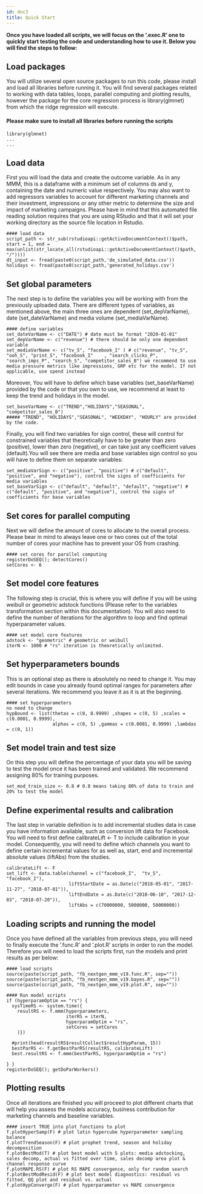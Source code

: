 ```yaml
---
id: doc3
title: Quick Start
---
```


**Once you have loaded all scripts, we will focus on the ‘.exec.R’ one to quickly start testing the code and understanding how to use it. Below you will find the steps to follow:**  


## Load packages
You will utilize several open source packages to run this code, please install and load all libraries before running it. You will find several packages related to working with data tables, loops, parallel computing and plotting results, however the package for the core regression process is library(glmnet) from which the ridge regression will execute. 

#### Please make sure to install all libraries before running the scripts
``` 
library(glmnet)
...
...
```


## Load data
First you will load the data and create the outcome variable. As in any MMM, this is a dataframe with a minimum set of columns ds and y, containing the date and numeric value respectively. You may also want to add regressors variables to account for different marketing channels and their investment, impressions or any other metric to determine the size and impact of marketing campaigns. 
Please have in mind that this automated file reading solution requires that you are using RStudio and that it will set your working directory as the source file location in Rstudio.

``` 
#### load data
script_path <- str_sub(rstudioapi::getActiveDocumentContext()$path, start = 1, end = max(unlist(str_locate_all(rstudioapi::getActiveDocumentContext()$path, "/"))))
dt_input <- fread(paste0(script_path,'de_simulated_data.csv'))
holidays <- fread(paste0(script_path,'generated_holidays.csv')
``` 

## Set global parameters
The next step is to define the variables you will be working with from the previously uploaded data. There are different types of variables, as mentioned above, the main three ones are dependent (set_depVarName), date (set_dateVarName) and media volume (set_mediaVarName). 

``` 
#### define variables
set_dateVarName <- c("DATE") # date must be format "2020-01-01"
set_depVarName <- c("revenue") # there should be only one dependent variable
set_mediaVarName <- c("tv_S", "facebook_I" ) # c("revenue", "tv_S", "ooh_S", "print_S", "facebook_I"	, "search_clicks_P", "search_imps_P", "search_S", "competitor_sales_B") we recommend to use media pressure metrics like impressions, GRP etc for the model. If not applicable, use spend instead
``` 

Moreover, You will have to define which base variables (set_baseVarName) provided by the code or that you own to use, we recommend at least to keep the trend and holidays in the model.
``` 
set_baseVarName <- c("TREND","HOLIDAYS","SEASONAL", "competitor_sales_B") 
##### "TREND", "HOLIDAYS","SEASONAL", "WEEKDAY", "HOURLY" are provided by the code. 
``` 

Finally, you will find two variables for sign control, these will control for constrained variables that theoretically have to be greater than zero (positive), lower than zero (negative), or can take just any coefficient values (default).You will see there are media and base variables sign control so you will have to define them on separate variables:
``` 
set_mediaVarSign <- c("positive", "positive") # c("default", "positive", and "negative"), control the signs of coefficients for media variables
set_baseVarSign <- c("default", "default", "default", "negative") # c("default", "positive", and "negative"), control the signs of coefficients for base variables
``` 


## Set cores for parallel computing
Next we will define the amount of cores to allocate to the overall process. Please bear in mind to always leave one or two cores out of the total number of cores your machine has to prevent your OS from crashing.
``` 
#### set cores for parallel computing
registerDoSEQ(); detectCores()
setCores <- 6
``` 

## Set model core features
The following step is crucial, this is where you will define if you will be using weibull or geometric adstock functions (Please refer to the variables transformation section within this documentation). You will also need to define the number of iterations for the algorithm to loop and find optimal hyperparameter values.
``` 
#### set model core features
adstock <- "geometric" # geometric or weibull
iterN <- 1000 # "rs" iteration is theoretically unlimited.
``` 

## Set hyperparameters bounds
This is an optional step as there is absolutely no need to change it. You may edit bounds in case you already found optimal ranges for parameters after several iterations. We recommend you leave it as it is at the beginning.
``` 
#### set hyperparameters
no need to change
hypBound <- list(thetas = c(0, 0.9999) ,shapes = c(0, 5) ,scales = c(0.0001, 0.9999), 
                 alphas = c(0, 5) ,gammas = c(0.0001, 0.9999) ,lambdas = c(0, 1))
``` 

## Set model train and test size
On this step you will define the percentage of your data you will be saving to test the model once it has been trained and validated. We recommend assigning 80% for training purposes.
``` 
set_mod_train_size <- 0.8 # 0.8 means taking 80% of data to train and 20% to test the model
``` 

## Define experimental results and calibration
The last step in variable definition is to add incremental studies data in case you have information available, such as conversion lift data for Facebook. You will need to first define calibrateLift <- T to include calibration in your model. Consequently, you will need to define which channels you want to define certain incremental values for as well as, start, end and incremental absolute values (liftAbs) from the studies. 
``` 
calibrateLift <- F
set_lift <- data.table(channel = c("facebook_I",  "tv_S", "facebook_I"),
                       liftStartDate = as.Date(c("2018-05-01", "2017-11-27", "2018-07-01")),
                       liftEndDate = as.Date(c("2018-06-10", "2017-12-03", "2018-07-20")),
                       liftAbs = c(70000000, 5000000, 50000000))
``` 


## Loading scripts and running the model

Once you have defined all the variables from previous steps, you will need to finally execute the ‘.func.R’ and ’.plot.R’ scripts in order to run the model. Therefore you will need to load the scripts first, run the models and print results as per below: 
``` 
#### load scripts
source(paste(script_path, "fb_nextgen_mmm_v19.func.R", sep=""))
source(paste(script_path, "fb_nextgen_mmm_v19.bayes.R", sep=""))
source(paste(script_path, "fb_nextgen_mmm_v19.plot.R", sep=""))
``` 
``` 
#### Run model scripts
if (hyperparamOptim == "rs") {
  sysTimeRS <- system.time({
    resultRS <- f.mmm(hyperparameters,
                      iterRS = iterN,
                      hyperparamOptim = "rs",
                      setCores = setCores
    )})
  
  #print(head(resultRS$resultCollect$resultHypParam, 15))
  bestParRS <- f.getBestParRS(resultRS, calibrateLift)
  best.resultRS <- f.mmm(bestParRS, hyperparamOptim = "rs")
  
} }
registerDoSEQ(); getDoParWorkers()
``` 
## Plotting results

Once all iterations are finished you will proceed to plot different charts that will help you assess the models accuracy, business contribution for marketing channels and baseline variables.
``` 
#### insert TRUE into plot functions to plot
f.plotHyperSamp(F) # plot latin hypercube hyperparameter sampling balance
f.plotTrendSeason(F) # plot prophet trend, season and holiday decomposition
f.plotBestMod(T) # plot best model with 5 plots: media adstocking, sales decomp, actual vs fitted over time, sales decomp area plot & channel response curve
f.plotMAPE.RS(F) # plot RS MAPE convergence, only for random search
f.plotBestModResid(F) # plot best model diagnostics: residual vs fitted, QQ plot and residual vs. actual
f.plotHypConverge(F) # plot hyperparameter vs MAPE convergence
``` 